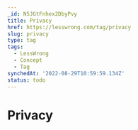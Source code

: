 ```yaml
---
_id: N5JGtFnhex2DbyPvy
title: Privacy
href: https://lesswrong.com/tag/privacy
slug: privacy
type: tag
tags:
  - LessWrong
  - Concept
  - Tag
synchedAt: '2022-08-29T10:59:59.134Z'
status: todo
---
```


# Privacy
